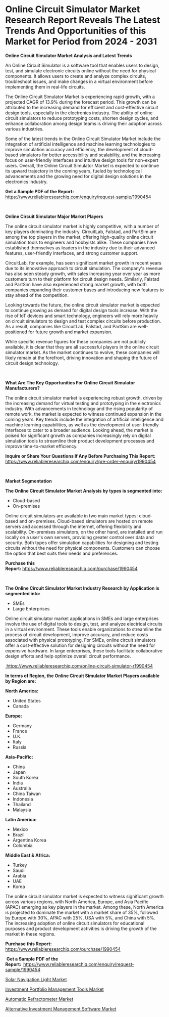 <p><h1>Online Circuit Simulator Market Research Report Reveals The Latest Trends And Opportunities of this Market for Period from 2024 - 2031</h1></p><p><strong>Online Circuit Simulator Market Analysis and Latest Trends</strong></p>
<p><p>An Online Circuit Simulator is a software tool that enables users to design, test, and simulate electronic circuits online without the need for physical components. It allows users to create and analyze complex circuits, troubleshoot issues, and make changes in a virtual environment before implementing them in real-life circuits.</p><p>The Online Circuit Simulator Market is experiencing rapid growth, with a projected CAGR of 13.9% during the forecast period. This growth can be attributed to the increasing demand for efficient and cost-effective circuit design tools, especially in the electronics industry. The ability of online circuit simulators to reduce prototyping costs, shorten design cycles, and enhance collaboration among design teams is driving their adoption across various industries.</p><p>Some of the latest trends in the Online Circuit Simulator Market include the integration of artificial intelligence and machine learning technologies to improve simulation accuracy and efficiency, the development of cloud-based simulators for better accessibility and scalability, and the increasing focus on user-friendly interfaces and intuitive design tools for non-expert users. Overall, the Online Circuit Simulator Market is expected to continue its upward trajectory in the coming years, fueled by technological advancements and the growing need for digital design solutions in the electronics industry.</p></p>
<p><strong>Get a Sample PDF of the Report:&nbsp;</strong> <a href="https://www.reliableresearchiq.com/enquiry/request-sample/1990454">https://www.reliableresearchiq.com/enquiry/request-sample/1990454</a></p>
<p>&nbsp;</p>
<p><strong>Online Circuit Simulator Major Market Players</strong></p>
<p><p>The online circuit simulator market is highly competitive, with a number of key players dominating the industry. CircuitLab, Falstad, and PartSim are among the top players in the market, offering high-quality online circuit simulation tools to engineers and hobbyists alike. These companies have established themselves as leaders in the industry due to their advanced features, user-friendly interfaces, and strong customer support.</p><p>CircuitLab, for example, has seen significant market growth in recent years due to its innovative approach to circuit simulation. The company's revenue has also seen steady growth, with sales increasing year over year as more customers turn to their platform for circuit design needs. Similarly, Falstad and PartSim have also experienced strong market growth, with both companies expanding their customer bases and introducing new features to stay ahead of the competition.</p><p>Looking towards the future, the online circuit simulator market is expected to continue growing as demand for digital design tools increase. With the rise of IoT devices and smart technology, engineers will rely more heavily on circuit simulators to design and test complex circuits before production. As a result, companies like CircuitLab, Falstad, and PartSim are well-positioned for future growth and market expansion.</p><p>While specific revenue figures for these companies are not publicly available, it is clear that they are all successful players in the online circuit simulator market. As the market continues to evolve, these companies will likely remain at the forefront, driving innovation and shaping the future of circuit design technology.</p></p>
<p>&nbsp;</p>
<p><strong>What Are The Key Opportunities For Online Circuit Simulator Manufacturers?</strong></p>
<p><p>The online circuit simulator market is experiencing robust growth, driven by the increasing demand for virtual testing and prototyping in the electronics industry. With advancements in technology and the rising popularity of remote work, the market is expected to witness continued expansion in the coming years. Key trends include the integration of artificial intelligence and machine learning capabilities, as well as the development of user-friendly interfaces to cater to a broader audience. Looking ahead, the market is poised for significant growth as companies increasingly rely on digital simulation tools to streamline their product development processes and improve time-to-market efficiency.</p></p>
<p><strong>Inquire or Share Your Questions If Any Before Purchasing This Report:</strong> <a href="https://www.reliableresearchiq.com/enquiry/pre-order-enquiry/1990454">https://www.reliableresearchiq.com/enquiry/pre-order-enquiry/1990454</a></p>
<p>&nbsp;</p>
<p><strong>Market Segmentation</strong></p>
<p><strong>The Online Circuit Simulator Market Analysis by types is segmented into:</strong></p>
<p><ul><li>Cloud-based</li><li>On-premises</li></ul></p>
<p><p>Online circuit simulators are available in two main market types: cloud-based and on-premises. Cloud-based simulators are hosted on remote servers and accessed through the internet, offering flexibility and scalability. On-premises simulators, on the other hand, are installed and run locally on a user's own servers, providing greater control over data and security. Both types offer simulation capabilities for designing and testing circuits without the need for physical components. Customers can choose the option that best suits their needs and preferences.</p></p>
<p><strong>Purchase this Report:&nbsp;</strong><a href="https://www.reliableresearchiq.com/purchase/1990454">https://www.reliableresearchiq.com/purchase/1990454</a></p>
<p>&nbsp;</p>
<p><strong>The Online Circuit Simulator Market Industry Research by Application is segmented into:</strong></p>
<p><ul><li>SMEs</li><li>Large Enterprises</li></ul></p>
<p><p>Online circuit simulator market applications in SMEs and large enterprises involve the use of digital tools to design, test, and analyze electrical circuits in a virtual environment. These tools enable organizations to streamline the process of circuit development, improve accuracy, and reduce costs associated with physical prototyping. For SMEs, online circuit simulators offer a cost-effective solution for designing circuits without the need for expensive hardware. In large enterprises, these tools facilitate collaborative design efforts and help optimize overall circuit performance.</p></p>
<p><a href="https://www.reliableresearchiq.com/online-circuit-simulator-r1990454">&nbsp;https://www.reliableresearchiq.com/online-circuit-simulator-r1990454</a></p>
<p><strong>In terms of Region, the Online Circuit Simulator Market Players available by Region are:</strong></p>
<p>
    <p> <strong> North America: </strong>
        <ul>
            <li>United States</li>
            <li>Canada</li>
        </ul>
        </p> 
    <p> <strong> Europe: </strong>
        <ul>
            <li>Germany</li>
            <li>France</li>
            <li>U.K.</li>
            <li>Italy</li>
            <li>Russia</li>
        </ul>
        </p> 
    <p> <strong> Asia-Pacific: </strong>
        <ul>
            <li>China</li>
            <li>Japan</li>
            <li>South Korea</li>
            <li>India</li>
            <li>Australia</li>
            <li>China Taiwan</li>
            <li>Indonesia</li>
            <li>Thailand</li>
            <li>Malaysia</li>
        </ul>
        </p> 
    <p> <strong> Latin America: </strong>
        <ul>
            <li>Mexico</li>
            <li>Brazil</li>
            <li>Argentina Korea</li>
            <li>Colombia</li>
        </ul>
        </p> 
    <p> <strong> Middle East & Africa: </strong>
        <ul>
            <li>Turkey</li>
            <li>Saudi</li>
            <li>Arabia</li>
            <li>UAE</li>
            <li>Korea</li>
        </ul>
    </p>
    </p>
<p><p>The online circuit simulator market is expected to witness significant growth across various regions, with North America, Europe, and Asia Pacific (APAC) emerging as key players in the market. Among these, North America is projected to dominate the market with a market share of 35%, followed by Europe with 30%, APAC with 25%, USA with 5%, and China with 5%. The increasing adoption of online circuit simulators for educational purposes and product development activities is driving the growth of the market in these regions.</p></p>
<p><strong>Purchase this Report: </strong><a href="https://www.reliableresearchiq.com/purchase/1990454">https://www.reliableresearchiq.com/purchase/1990454</a></p>
<p>&nbsp;<strong>Get a Sample PDF of the Report:&nbsp;&nbsp;</strong><a href="https://www.reliableresearchiq.com/enquiry/request-sample/1990454">https://www.reliableresearchiq.com/enquiry/request-sample/1990454</a></p>
<p><strong></strong></p>
<p><p><a href="https://www.linkedin.com/pulse/solar-navigation-light-market-growth-outlook-from-2024-2031-qtuxc">Solar Navigation Light Market</a></p><p><a href="https://github.com/jadenRaynor/Market-Research-Report-List-1/blob/main/investment-portfolio-management-tools-market.md">Investment Portfolio Management Tools Market</a></p><p><a href="https://www.linkedin.com/pulse/global-automatic-refractometer-market-opportunities-forecast-d1inc">Automatic Refractometer Market</a></p><p><a href="https://github.com/JordyBecker/Market-Research-Report-List-1/blob/main/alternative-investment-management-software-market.md">Alternative Investment Management Software Market</a></p></p>